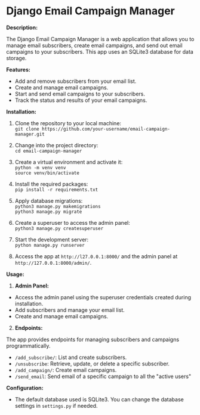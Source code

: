 # Django Email Campaign Manager

**Description:**

The Django Email Campaign Manager is a web application that allows you to manage email subscribers, create email campaigns, and send out email campaigns to your subscribers. This app uses an SQLite3 database for data storage.

**Features:**

- Add and remove subscribers from your email list.
- Create and manage email campaigns.
- Start and send email campaigns to your subscribers.
- Track the status and results of your email campaigns.

**Installation:**

1. Clone the repository to your local machine: <br>
`git clone https://github.com/your-username/email-campaign-manager.git` <br>

2. Change into the project directory: <br>
`cd email-campaign-manager` <br>

3. Create a virtual environment and activate it: <br>
`python -m venv venv` <br>
`source venv/bin/activate` <br>

4. Install the required packages: <br>
`pip install -r requirements.txt` <br>

5. Apply database migrations: <br>
`python3 manage.py makemigrations` <br>
`python3 manage.py migrate` <br>

6. Create a superuser to access the admin panel: <br>
`python3 manage.py createsuperuser` <br>

7. Start the development server: <br>
`python manage.py runserver` <br>


8. Access the app at `http://l27.0.0.1:8000/` and the admin panel at `http://127.0.0.1:8000/admin/`.

**Usage:**

1. **Admin Panel:**

- Access the admin panel using the superuser credentials created during installation.
- Add subscribers and manage your email list.
- Create and manage email campaigns.

2. **Endpoints:**

The app provides endpoints for managing subscribers and campaigns programmatically.

- `/add_subscribe/`: List and create subscribers.
- `/unsubscribe`: Retrieve, update, or delete a specific subscriber.
- `/add_campaign/`: Create email campaigns.
- `/send_email`: Send email of a specific campaign to all the "active users"

**Configuration:**

- The default database used is SQLite3. You can change the database settings in `settings.py` if needed.

